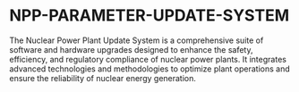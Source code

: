 # NPP-PARAMETER-UPDATE-SYSTEM
The Nuclear Power Plant Update System is a comprehensive suite of software and hardware upgrades designed to enhance the safety, efficiency, and regulatory compliance of nuclear power plants. It integrates advanced technologies and methodologies to optimize plant operations and ensure the reliability of nuclear energy generation.
